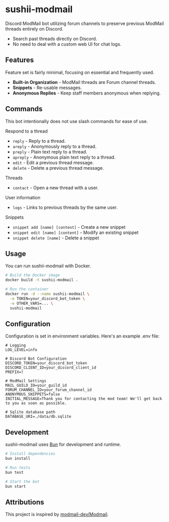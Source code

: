 # sushii-modmail

Discord ModMail bot utilizing forum channels to preserve previous ModMail
threads entirely on Discord.

- Search past threads directly on Discord.
- No need to deal with a custom web UI for chat logs.

## Features

Feature set is fairly minimal, focusing on essential and frequently used.

- **Built-in Organization** - ModMail threads are Forum channel threads.
- **Snippets** - Re-usable messages.
- **Anonymous Replies** - Keep staff members anonymous when replying.

## Commands

This bot intentionally does not use slash commands for ease of use.

Respond to a thread
- `reply` - Reply to a thread.
- `areply` - Anonymously reply to a thread.
- `preply` - Plain text reply to a thread.
- `apreply` - Anonymous plain text reply to a thread.
- `edit` - Edit a previous thread message.
- `delete` - Delete a previous thread message.

Threads
- `contact` - Open a new thread with a user.

User information
- `logs` - Links to previous threads by the same user.

Snippets
- `snippet add [name] [content]` - Create a new snippet
- `snippet edit [name] [content]` - Modify an existing snippet
- `snippet delete [name]` - Delete a snippet

## Usage

You can run sushii-modmail with Docker.

```bash
# Build the Docker image
docker build -t sushii-modmail .

# Run the container
docker run -d --name sushii-modmail \
  -e TOKEN=your_discord_bot_token \
  -e OTHER_VARS=... \
  sushii-modmail
```

## Configuration

Configuration is set in environment variables. Here's an example .env file:

```env
# Logging
LOG_LEVEL=info

# Discord Bot Configuration
DISCORD_TOKEN=your_discord_bot_token
DISCORD_CLIENT_ID=your_discord_client_id
PREFIX=!

# ModMail Settings
MAIL_GUILD_ID=your_guild_id
FORUM_CHANNEL_ID=your_forum_channel_id
ANONYMOUS_SNIPPETS=false
INITIAL_MESSAGE=Thank you for contacting the mod team! We'll get back to you as soon as possible.

# Sqlite database path
DATABASE_URI=./data/db.sqlite
```

## Development

sushii-modmail uses [Bun](https://bun.sh/) for development and runtime.

```bash
# Install dependencies
bun install

# Run tests
bun test

# Start the bot
bun start
```

## Attributions

This project is inspired by [modmail-dev/Modmail](https://github.com/modmail-dev/Modmail).
